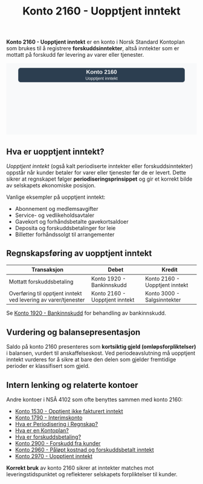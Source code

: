 ﻿---
title: "Konto 2160 - Uopptjent inntekt"
seoTitle: "2160-uopptjent-inntekt"
description: '**Konto 2160 - Uopptjent inntekt** er en konto i Norsk Standard Kontoplan som brukes til å registrere **forskuddsinntekter**, altså inntekter som er mottatt p...'
---

**Konto 2160 - Uopptjent inntekt** er en konto i Norsk Standard Kontoplan som brukes til å registrere **forskuddsinntekter**, altså inntekter som er mottatt på forskudd før levering av varer eller tjenester.

![Illustrasjon av konto 2160 Uopptjent inntekt](2160-uopptjent-inntekt-image.svg)

## Hva er uopptjent inntekt?

*Uopptjent inntekt* (også kalt periodiserte inntekter eller forskuddsinntekter) oppstår når kunder betaler for varer eller tjenester før de er levert. Dette sikrer at regnskapet følger **periodiseringsprinsippet** og gir et korrekt bilde av selskapets økonomiske posisjon.

Vanlige eksempler på uopptjent inntekt:

* Abonnement og medlemsavgifter
* Service- og vedlikeholdsavtaler
* Gavekort og forhåndsbetalte gavekortsaldoer
* Deposita og forskuddsbetalinger for leie
* Billetter forhåndssolgt til arrangementer

## Regnskapsføring av uopptjent inntekt

| Transaksjon                                               | Debet                           | Kredit                            |
|-----------------------------------------------------------|---------------------------------|-----------------------------------|
| Mottatt forskuddsbetaling                                 | Konto 1920 - Bankinnskudd       | Konto 2160 - Uopptjent inntekt    |
| Overføring til opptjent inntekt ved levering av varer/tjenester | Konto 2160 - Uopptjent inntekt | Konto 3000 - Salgsinntekter       |

Se [Konto 1920 - Bankinnskudd](/blogs/kontoplan/1920-bankinnskudd "Konto 1920 - Bankinnskudd") for behandling av bankinnskudd.

## Vurdering og balansepresentasjon

Saldo på konto 2160 presenteres som **kortsiktig gjeld (omløpsforpliktelser)** i balansen, vurdert til anskaffelseskost. Ved periodeavslutning må uopptjent inntekt vurderes for å sikre at bare den delen som gjelder fremtidige perioder er klassifisert som gjeld.

## Intern lenking og relaterte kontoer

Andre kontoer i NSÂ 4102 som ofte benyttes sammen med konto 2160:

* [Konto 1530 - Opptjent ikke fakturert inntekt](/blogs/kontoplan/1530-opptjent-ikke-fakturert-inntekt "Konto 1530 - Opptjent ikke fakturert inntekt")
* [Konto 1790 - Interimskonto](/blogs/kontoplan/1790-interimskonto "Konto 1790 - Interimskonto")
* [Hva er Periodisering i Regnskap?](/blogs/regnskap/hva-er-periodisering "Hva er Periodisering i Regnskap? Komplett Guide til Periodiseringsprinsippet")
* [Hva er en Kontoplan?](/blogs/regnskap/hva-er-kontoplan "Hva er en Kontoplan? Komplett Guide til Kontoplaner i Norsk Regnskap")
* [Hva er forskuddsbetaling?](/blogs/regnskap/hva-er-forskuddsbetaling "Hva er forskuddsbetaling? Komplett Guide til Forskuddsbetalinger i Regnskap")
* [Konto 2900 - Forskudd fra kunder](/blogs/kontoplan/2900-forskudd-fra-kunder "Konto 2900 - Forskudd fra kunder: Regnskapsføring av forskudd fra kunder")
* [Konto 2960 - Påløpt kostnad og forskuddsbetalt inntekt](/blogs/kontoplan/2960-palopte-kostnad-og-forskuddsbetalt-inntekt "Konto 2960 - Påløpt kostnad og forskuddsbetalt inntekt: Regnskapsføring av påløpt kostnad og forskuddsbetalt inntekt")
* [Konto 2970 - Uopptjent inntekt](/blogs/kontoplan/2970-uopptjent-inntekt "Konto 2970 - Uopptjent inntekt: Regnskapsføring av uopptjent inntekt")

**Korrekt bruk** av konto 2160 sikrer at inntekter matches mot leveringstidspunktet og reflekterer selskapets forpliktelser til kunder.






